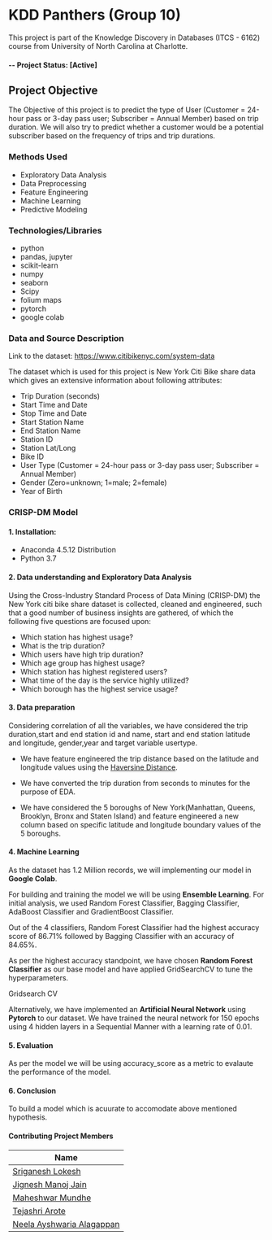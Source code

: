 # KDD Panthers (Group 10)
This project is part of the Knowledge Discovery in Databases (ITCS - 6162) course from University of North Carolina at Charlotte.

#### -- Project Status: [Active]

## Project Objective
The Objective of this project is to predict the type of User (Customer = 24-hour pass or 3-day pass user; Subscriber = Annual Member) based on trip duration. We will also try to predict whether a customer would be a potential subscriber based on the frequency of trips and trip durations.

### Methods Used  
* Exploratory Data Analysis
* Data Preprocessing 
* Feature Engineering
* Machine Learning
* Predictive Modeling

### Technologies/Libraries
* python
* pandas, jupyter
* scikit-learn
* numpy
* seaborn
* Scipy
* folium maps
* pytorch
* google colab

### Data and Source Description 
Link to the dataset: https://www.citibikenyc.com/system-data

The dataset which is used for this project is New York Citi Bike share data which gives an extensive information about following attributes:
* Trip Duration (seconds)
* Start Time and Date
* Stop Time and Date
* Start Station Name
* End Station Name
* Station ID
* Station Lat/Long
* Bike ID
* User Type (Customer = 24-hour pass or 3-day pass user; Subscriber = Annual Member)
* Gender (Zero=unknown; 1=male; 2=female)
* Year of Birth

### CRISP-DM Model

#### 1. Installation:
   - Anaconda 4.5.12 Distribution
   - Python 3.7
   
#### 2. Data understanding and Exploratory Data Analysis

Using the Cross-Industry Standard Process of Data Mining (CRISP-DM) the New York citi bike share dataset is collected, cleaned and engineered, such that a good number of business insights are gathered, of which the following five questions are focused upon:

* Which station has highest usage?
* What is the trip duration?
* Which users have high trip duration?
* Which age group has highest usage?
* Which station has highest registered users?
* What time of the day is the service highly utilized?
* Which borough has the highest service usage?

#### 3. Data preparation

Considering correlation of all the variables, we have considered the trip duration,start and end station id and name, start and end station latitude and longitude, gender,year and target variable usertype.

* We have feature engineered the trip distance based on the latitude and longitude values using the [Haversine Distance](https://en.wikipedia.org/wiki/Haversine_formula).

* We have converted the trip duration from seconds to minutes for the purpose of EDA.

* We have considered the 5 boroughs of New York(Manhattan, Queens, Brooklyn, Bronx and Staten Island) and feature engineered a new column based on specific latitude and longitude boundary values of the 5 boroughs.

#### 4. Machine Learning

As the dataset has 1.2 Million records, we will implementing our model in **Google Colab**.

For building and training the model we will be using **Ensemble Learning**. For initial analysis, we used Random Forest Classifier, Bagging Classifier, AdaBoost Classifier and GradientBoost Classifier. 

Out of the 4 classifiers, Random Forest Classifier had the highest accuracy score of 86.71% followed by Bagging Classifier with an accuracy of 84.65%.

As per the highest accuracy standpoint, we have chosen **Random Forest Classifier** as our base model and have applied GridSearchCV to tune the hyperparameters.

Gridsearch CV

Alternatively, we have implemented an **Artificial Neural Network** using **Pytorch** to our dataset. We have trained the neural network for 150 epochs using 4 hidden layers in a Sequential Manner with a learning rate of 0.01.



#### 5. Evaluation
As per the model we will be using accuracy_score as a metric to evalaute the performance of the model.

#### 6. Conclusion 
To build a model which is acuurate to accomodate above mentioned hypothesis.

#### Contributing Project Members

|Name     | 
|---------|
|[Sriganesh Lokesh](https://github.com/sriganeshlokesh)| 
|[Jignesh Manoj Jain](https://github.com/jignesh-jain) |    
|[Maheshwar Mundhe](https://github.com/maheshwar-mundhe) |    
|[Tejashri Arote](https://github.com/tejashriarote)|    
|[Neela Ayshwaria Alagappan](https://github.com/NeelaAyshwaria) |
